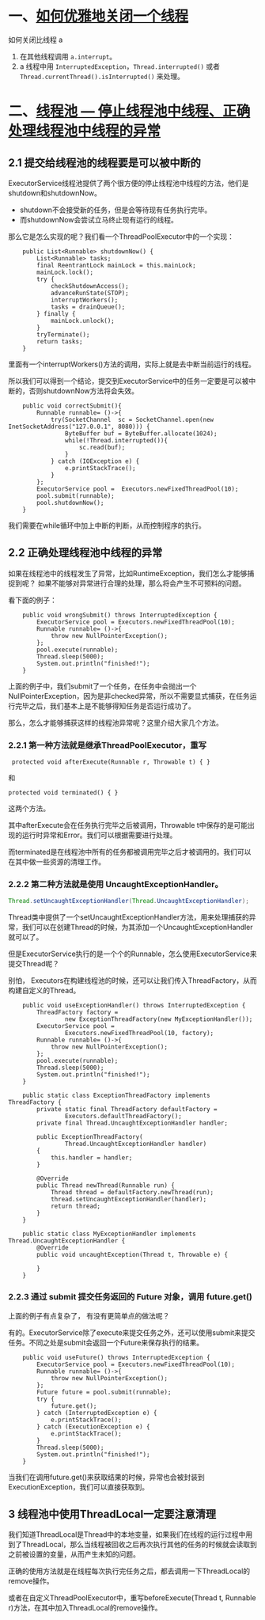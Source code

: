 # 一、[如何优雅地关闭一个线程](https://mp.weixin.qq.com/s/Yfr0sIWjBYd7oMU6GzRZtg)

如何关闭比线程 a

1. 在其他线程调用 `a.interrupt`。
2. a 线程中用 `InterruptedException`，`Thread.interrupted()` 或者 `Thread.currentThread().isInterrupted()` 来处理。

# 二、[线程池 — 停止线程池中线程、正确处理线程池中线程的异常](https://blog.csdn.net/weixin_48655626/article/details/109250330)


## 2.1 提交给线程池的线程要是可以被中断的

ExecutorService线程池提供了两个很方便的停止线程池中线程的方法，他们是shutdown和shutdownNow。

- shutdown不会接受新的任务，但是会等待现有任务执行完毕。
- 而shutdownNow会尝试立马终止现有运行的线程。

那么它是怎么实现的呢？我们看一个ThreadPoolExecutor中的一个实现：

```
    public List<Runnable> shutdownNow() {
        List<Runnable> tasks;
        final ReentrantLock mainLock = this.mainLock;
        mainLock.lock();
        try {
            checkShutdownAccess();
            advanceRunState(STOP);
            interruptWorkers();
            tasks = drainQueue();
        } finally {
            mainLock.unlock();
        }
        tryTerminate();
        return tasks;
    }

```

里面有一个interruptWorkers()方法的调用，实际上就是去中断当前运行的线程。

所以我们可以得到一个结论，提交到ExecutorService中的任务一定要是可以被中断的，否则shutdownNow方法将会失效。

```
    public void correctSubmit(){
        Runnable runnable= ()->{
            try(SocketChannel  sc = SocketChannel.open(new InetSocketAddress("127.0.0.1", 8080))) {
                ByteBuffer buf = ByteBuffer.allocate(1024);
                while(!Thread.interrupted()){
                    sc.read(buf);
                }
            } catch (IOException e) {
                e.printStackTrace();
            }
        };
        ExecutorService pool =  Executors.newFixedThreadPool(10);
        pool.submit(runnable);
        pool.shutdownNow();
    }

```

我们需要在while循环中加上中断的判断，从而控制程序的执行。

## 2.2 正确处理线程池中线程的异常

如果在线程池中的线程发生了异常，比如RuntimeException，我们怎么才能够捕捉到呢？ 如果不能够对异常进行合理的处理，那么将会产生不可预料的问题。

看下面的例子：

```
    public void wrongSubmit() throws InterruptedException {
        ExecutorService pool = Executors.newFixedThreadPool(10);
        Runnable runnable= ()->{
            throw new NullPointerException();
        };
        pool.execute(runnable);
        Thread.sleep(5000);
        System.out.println("finished!");
    }

```

上面的例子中，我们submit了一个任务，在任务中会抛出一个NullPointerException，因为是非checked异常，所以不需要显式捕获，在任务运行完毕之后，我们基本上是不能够得知任务是否运行成功了。

那么，怎么才能够捕获这样的线程池异常呢？这里介绍大家几个方法。

### 2.2.1 第一种方法就是继承ThreadPoolExecutor，重写

```
 protected void afterExecute(Runnable r, Throwable t) { }

```

和

```
protected void terminated() { }

```

这两个方法。

其中afterExecute会在任务执行完毕之后被调用，Throwable t中保存的是可能出现的运行时异常和Error。我们可以根据需要进行处理。

而terminated是在线程池中所有的任务都被调用完毕之后才被调用的。我们可以在其中做一些资源的清理工作。

### 2.2.2 第二种方法就是使用 UncaughtExceptionHandler。
```java
Thread.setUncaughtExceptionHandler(Thread.UncaughtExceptionHandler);
```

Thread类中提供了一个setUncaughtExceptionHandler方法，用来处理捕获的异常，我们可以在创建Thread的时候，为其添加一个UncaughtExceptionHandler就可以了。

但是ExecutorService执行的是一个个的Runnable，怎么使用ExecutorService来提交Thread呢？

别怕， Executors在构建线程池的时候，还可以让我们传入ThreadFactory，从而构建自定义的Thread。

```
    public void useExceptionHandler() throws InterruptedException {
        ThreadFactory factory =
                new ExceptionThreadFactory(new MyExceptionHandler());
        ExecutorService pool =
                Executors.newFixedThreadPool(10, factory);
        Runnable runnable= ()->{
            throw new NullPointerException();
        };
        pool.execute(runnable);
        Thread.sleep(5000);
        System.out.println("finished!");
    }

    public static class ExceptionThreadFactory implements ThreadFactory {
        private static final ThreadFactory defaultFactory =
                Executors.defaultThreadFactory();
        private final Thread.UncaughtExceptionHandler handler;

        public ExceptionThreadFactory(
                Thread.UncaughtExceptionHandler handler)
        {
            this.handler = handler;
        }

        @Override
        public Thread newThread(Runnable run) {
            Thread thread = defaultFactory.newThread(run);
            thread.setUncaughtExceptionHandler(handler);
            return thread;
        }
    }

    public static class MyExceptionHandler implements Thread.UncaughtExceptionHandler {
        @Override
        public void uncaughtException(Thread t, Throwable e) {

        }
    }

```
### 2.2.3 通过 submit 提交任务返回的 Future 对象，调用 future.get()
上面的例子有点复杂了， 有没有更简单点的做法呢？

有的。ExecutorService除了execute来提交任务之外，还可以使用submit来提交任务。不同之处是submit会返回一个Future来保存执行的结果。

```
    public void useFuture() throws InterruptedException {
        ExecutorService pool = Executors.newFixedThreadPool(10);
        Runnable runnable= ()->{
            throw new NullPointerException();
        };
        Future future = pool.submit(runnable);
        try {
            future.get();
        } catch (InterruptedException e) {
            e.printStackTrace();
        } catch (ExecutionException e) {
            e.printStackTrace();
        }
        Thread.sleep(5000);
        System.out.println("finished!");
    }

```

当我们在调用future.get()来获取结果的时候，异常也会被封装到ExecutionException，我们可以直接获取到。

## 3 线程池中使用ThreadLocal一定要注意清理

我们知道ThreadLocal是Thread中的本地变量，如果我们在线程的运行过程中用到了ThreadLocal，那么当线程被回收之后再次执行其他的任务的时候就会读取到之前被设置的变量，从而产生未知的问题。

正确的使用方法就是在线程每次执行完任务之后，都去调用一下ThreadLocal的remove操作。

或者在自定义ThreadPoolExecutor中，重写beforeExecute(Thread t, Runnable r)方法，在其中加入ThreadLocal的remove操作。
